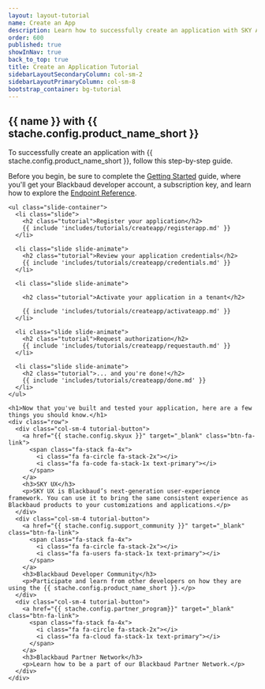 ```yaml
---
layout: layout-tutorial
name: Create an App
description: Learn how to successfully create an application with SKY API.
order: 600
published: true     
showInNav: true
back_to_top: true
title: Create an Application Tutorial
sidebarLayoutSecondaryColumn: col-sm-2
sidebarLayoutPrimaryColumn: col-sm-8
bootstrap_container: bg-tutorial
---
```



<section class="section-padding bg-tutorial">
  <div class="text-center">
    <h1 class="tutorial"> {{ name }} with {{ stache.config.product_name_short }}</h1>
    <p class="lead tutorial">To successfully create an application with {{ stache.config.product_name_short }}, follow this step-by-step guide.</p>
    <p class="lead tutorial">Before you begin, be sure to complete the <a href="{{ stache.config.guide_getting_started }}">Getting Started</a> guide, where you'll get your  Blackbaud developer account, a subscription key, and learn how to explore the <a href="{{ stache.config.portal_endpoints }}" target="_blank">Endpoint Reference</a>.</p>

    <ul class="slide-container">
      <li class="slide">
        <h2 class="tutorial">Register your application</h2>
        {{ include 'includes/tutorials/createapp/registerapp.md' }}
      </li>
  
      <li class="slide slide-animate">
        <h2 class="tutorial">Review your application credentials</h2>
        {{ include 'includes/tutorials/createapp/credentials.md' }}
      </li>
  
      <li class="slide slide-animate">

        <h2 class="tutorial">Activate your application in a tenant</h2>

        {{ include 'includes/tutorials/createapp/activateapp.md' }}
      </li>

      <li class="slide slide-animate">
        <h2 class="tutorial">Request authorization</h2>
        {{ include 'includes/tutorials/createapp/requestauth.md' }}
      </li>

      <li class="slide slide-animate">
        <h2 class="tutorial">... and you're done!</h2>
        {{ include 'includes/tutorials/createapp/done.md' }}
      </li>
    </ul>

    <h1>Now that you've built and tested your application, here are a few things you should know.</h1>
    <div class="row">
      <div class="col-sm-4 tutorial-button">
        <a href="{{ stache.config.skyux }}" target="_blank" class="btn-fa-link">
          <span class="fa-stack fa-4x">
            <i class="fa fa-circle fa-stack-2x"></i>
            <i class="fa fa-code fa-stack-1x text-primary"></i>
          </span> 
        </a> 
        <h3>SKY UX</h3>
        <p>SKY UX is Blackbaud’s next-generation user-experience framework. You can use it to bring the same consistent experience as Blackbaud products to your customizations and applications.</p>
      </div>  
      <div class="col-sm-4 tutorial-button">
        <a href="{{ stache.config.support_community }}" target="_blank" class="btn-fa-link">
          <span class="fa-stack fa-4x">
            <i class="fa fa-circle fa-stack-2x"></i>
            <i class="fa fa-users fa-stack-1x text-primary"></i>
          </span> 
        </a> 
        <h3>Blackbaud Developer Community</h3>
        <p>Participate and learn from other developers on how they are using the {{ stache.config.product_name_short }}.</p>
      </div>          
      <div class="col-sm-4 tutorial-button">
        <a href="{{ stache.config.partner_program}}" target="_blank" class="btn-fa-link">
          <span class="fa-stack fa-4x">
            <i class="fa fa-circle fa-stack-2x"></i>
            <i class="fa fa-cloud fa-stack-1x text-primary"></i>
          </span>  
        </a> 
        <h3>Blackbaud Partner Network</h3>
        <p>Learn how to be a part of our Blackbaud Partner Network.</p>
      </div>          
    </div>  
  </div>
</section>